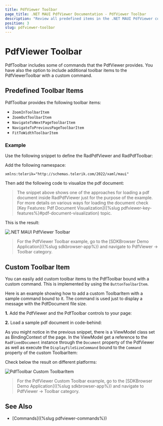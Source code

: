 ```yaml
---
title: PdfViewer Toolbar
page_title: .NET MAUI PdfViewer Documentation - PdfViewer Toolbar
description: "Review all predefined items in the .NET MAUI PdfViewer control."
position: 3
slug: pdfviewer-toolbar
---
```


# PdfViewer Toolbar

PdfToolbar includes some of commands that the PdfViewer provides. You have also the option to include additional toolbar items to the PdfViewerToolbar with a custom command.  

## Predefined Toolbar Items

PdfToolbar provides the following toolbar items:

* `ZoomInToolbarItem`
* `ZoomOutToolbarItem`
* `NavigateToNextPageToolbarItem`
* `NavigateToPreviousPageToolbarItem`
* `FitToWidthToolbarItem`

### Example

Use the following snippet to define the RadPdfViewer and RadPdfToolbar:

<snippet id='pdfviewer-toolbar-xaml'/>

Add the following namespace:

```XAML
xmlns:telerik="http://schemas.telerik.com/2022/xaml/maui"
```

Then add the following code to visualize the pdf document:

<snippet id='pdfviewer-toolbar'/>

>The snippet above shows one of the approaches for loading a pdf document inside RadPdfViewer just for the purpose of the example. For more details on various ways for loading the document check [Key Features: Pdf Document Visualization]({%slug pdfviewer-key-features%}#pdf-document-visualization) topic.

This is the result:

![.NET MAUI PdfViewer Toolbar](images/pdfviewer-toolbar.png "PdfViewer Toolbar")

> For the PdfViewer Toolbar example, go to the [SDKBrowser Demo Application]({%slug sdkbrowser-app%}) and navigate to PdfViewer -> Toolbar category.

## Custom Toolbar Item

You can easily add custom toolbar items to the PdfToolbar bound with a custom command. This is implemented by using the `ButtonToolbarItem`.

Here is an example showing how to add a custom ToolbarItem with a sample command bound to it. The command is used just to display a message with the PdfDocument file size.

**1.** Add the PdfViewer and the PdfToolbar controls to your page:

<snippet id='pdfviewer-toolbar-customcommand-xaml' />

**2.** Load a sample pdf document in code-behind:

<snippet id='pdfviewer-toolbar-customcommand' />

As you might notice in the previous snippet, there is a ViewModel class set as BindingContext of the page. In the ViewModel get a reference to the `RadFixedDocument` instance through the `Document` property of the PdfViewer as well as execute the `DisplayFileSizeCommand` bound to the `Command` property of the custom ToolbarItem:

<snippet id='pdfviewer-toolbar-customcommand-vm' />

Check below the result on different platforms:

![PdfToolbar Custom ToolbarItem](images/pdfviewer-toolbar-customitem.png)

> For the PdfViewer Custom Toolbar example, go to the [SDKBrowser Demo Application]({%slug sdkbrowser-app%}) and navigate to PdfViewer -> Toolbar category.

## See Also

- [Commands]({%slug pdfviewer-commands%})

